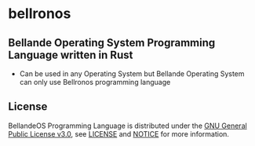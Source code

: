 # bellronos

## Bellande Operating System Programming Language written in Rust
  - Can be used in any Operating System but Bellande Operating System can only use Bellronos programming language



## License

BellandeOS Programming Language is distributed under the [GNU General Public License v3.0](https://www.gnu.org/licenses/gpl-3.0.en.html), see [LICENSE](https://github.com/Architecture-Mechanism/bellandeos/blob/main/LICENSE) and [NOTICE](https://github.com/Architecture-Mechanism/bellandeos/blob/main/LICENSE) for more information.
